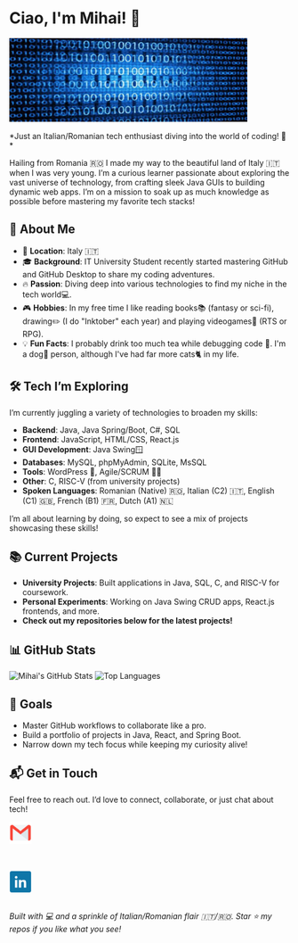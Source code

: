 # Ciao, I'm Mihai! 👋

<img src="ReadmeIcons/profile_banner.jpg" height = "150px" width= "85%"/>
<p>*Just an Italian/Romanian tech enthusiast diving into the world of coding! 🚀*

Hailing from Romania 🇷🇴 I made my way to the beautiful land of Italy 🇮🇹 when I was very young. I’m a curious learner passionate about exploring the vast universe of technology, from crafting sleek Java GUIs to building dynamic web apps. I’m on a mission to soak up as much knowledge as possible before mastering my favorite tech stacks!</p>

## 🌟 About Me

- 📍 **Location**: Italy 🇮🇹
- 🎓 **Background**: IT University Student recently started mastering GitHub and GitHub Desktop to share my coding adventures.
- 🔥 **Passion**: Diving deep into various technologies to find my niche in the tech world💻.
- 🎮 **Hobbies**: In my free time I like reading books📚 (fantasy or sci-fi), drawing✏️ (I do "Inktober" each year) and playing videogames🎲 (RTS or RPG). 
- 💡 **Fun Facts**: I probably drink too much tea while debugging code 🍵. I'm a dog🐶 person, although I've had far more cats🐈 in my life.

## 🛠️ Tech I’m Exploring

I’m currently juggling a variety of technologies to broaden my skills:

- **Backend**: Java, Java Spring/Boot, C#, SQL
- **Frontend**: JavaScript, HTML/CSS, React.js
- **GUI Development**: Java Swing🪟
- **Databases**: MySQL, phpMyAdmin, SQLite, MsSQL
- **Tools**: WordPress 📝, Agile/SCRUM 🏃‍♂️
- **Other**: C, RISC-V (from university projects)
- **Spoken Languages**: Romanian (Native) 🇷🇴, Italian (C2) 🇮🇹, English (C1) 🇬🇧, French (B1) 🇫🇷, Dutch (A1) 🇳🇱

I’m all about learning by doing, so expect to see a mix of projects showcasing these skills!

## 📚 Current Projects

- **University Projects**: Built applications in Java, SQL, C, and RISC-V for coursework.
- **Personal Experiments**: Working on Java Swing CRUD apps, React.js frontends, and more.
- **Check out my repositories below for the latest projects!**

## 📊 GitHub Stats

![Mihai's GitHub Stats](https://github-readme-stats.vercel.app/api?username=Mihay135&show_icons=true&theme=radical)
![Top Languages](https://github-readme-stats.vercel.app/api/top-langs/?username=Mihay135&layout=compact&theme=radical)

## 🚀 Goals

- Master GitHub workflows to collaborate like a pro.
- Build a portfolio of projects in Java, React, and Spring Boot.
- Narrow down my tech focus while keeping my curiosity alive!
  
## 📬 Get in Touch

Feel free to reach out. I’d love to connect, collaborate, or just chat about tech!

<a href="mailto:sauca.mihai.135@gmail.com">
   <img height="40" width="40" src="ReadmeIcons/gmailIcon.png" alt="Gmail" />
</a>
<p>
&ensp;
</p>

<a href="https://www.linkedin.com/in/mihai-sauca-462b91356">
   <img height="40" width="40" src="ReadmeIcons/linkedInIcon.png" alt="LinkedIn" />
</a>

##
*Built with 💻 and a sprinkle of Italian/Romanian flair 🇮🇹/🇷🇴. Star ⭐ my repos if you like what you see!*
<!---
Mihay135/Mihay135 is a ✨ special ✨ repository because its `README.md` (this file) appears on your GitHub profile.
You can click the Preview link to take a look at your changes.
--->
